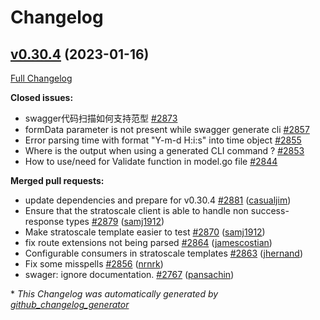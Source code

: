 # Changelog

## [v0.30.4](https://github.com/babbage88/go-swagger/tree/v0.30.4) (2023-01-16)

[Full Changelog](https://github.com/babbage88/go-swagger/compare/v0.30.3...v0.30.4)

**Closed issues:**

- swagger代码扫描如何支持范型 [\#2873](https://github.com/babbage88/go-swagger/issues/2873)
- formData parameter is not present while swagger generate cli [\#2857](https://github.com/babbage88/go-swagger/issues/2857)
- Error parsing time with format "Y-m-d H:i:s" into time object [\#2855](https://github.com/babbage88/go-swagger/issues/2855)
- Where is the output when using a generated CLI command ? [\#2853](https://github.com/babbage88/go-swagger/issues/2853)
- How to use/need for Validate function in model.go file [\#2844](https://github.com/babbage88/go-swagger/issues/2844)

**Merged pull requests:**

- update dependencies and prepare for v0.30.4 [\#2881](https://github.com/babbage88/go-swagger/pull/2881) ([casualjim](https://github.com/casualjim))
- Ensure that the stratoscale client is able to handle non success-response types [\#2879](https://github.com/babbage88/go-swagger/pull/2879) ([samj1912](https://github.com/samj1912))
- Make stratoscale template easier to test [\#2870](https://github.com/babbage88/go-swagger/pull/2870) ([samj1912](https://github.com/samj1912))
- fix route extensions not being parsed [\#2864](https://github.com/babbage88/go-swagger/pull/2864) ([jamescostian](https://github.com/jamescostian))
- Configurable consumers in stratoscale templates [\#2863](https://github.com/babbage88/go-swagger/pull/2863) ([jhernand](https://github.com/jhernand))
- Fix some misspells [\#2856](https://github.com/babbage88/go-swagger/pull/2856) ([nrnrk](https://github.com/nrnrk))
- swager: ignore documentation. [\#2767](https://github.com/babbage88/go-swagger/pull/2767) ([pansachin](https://github.com/pansachin))



\* *This Changelog was automatically generated by [github_changelog_generator](https://github.com/github-changelog-generator/github-changelog-generator)*
